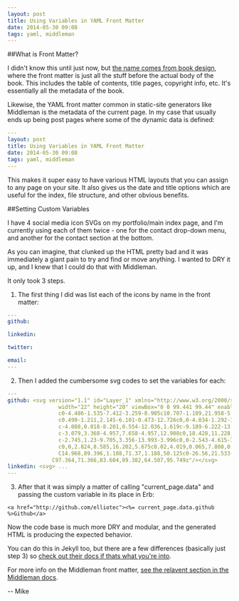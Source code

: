 ```yaml
---
layout: post
title: Using Variables in YAML Front Matter
date: 2014-05-30 09:08
tags: yaml, middleman
---
```


##What is Front Matter?

I didn't know this until just now, but [the name comes from book design](http://en.wikipedia.org/wiki/Book_design#Front_matter), where the front matter is just all the stuff before the actual body of the book. This includes the table of contents, title pages, copyright info, etc. It's essentially all the metadata of the book.

Likewise, the YAML front matter common in static-site generators like Middleman is the metadata of the current page. In my case that usually ends up being post pages where some of the dynamic data is defined:


```yaml
---
layout: post
title: Using Variables in YAML Front Matter
date: 2014-05-30 09:08
tags: yaml, middleman
---
```

This makes it super easy to have various HTML layouts that you can assign to any page on your site. It also gives us the date and title options which are useful for the index, file structure, and other obvious benefits. 

##Setting Custom Variables

I have 4 social media icon SVGs on my portfolio/main index page, and I'm currently using each of them twice - one for the contact drop-down menu, and another for the contact section at the bottom. 

As you can imagine, that clunked up the HTML pretty bad and it was immediately a giant pain to try and find or move anything. I wanted to DRY it up, and I knew that I could do that with Middleman. 

It only took 3 steps.

1) The first thing I did was list each of the icons by name in the front matter:

```yaml
---
github: 

linkedin:

twitter:

email:
---
```

2) Then I added the cumbersome svg codes to set the variables for each:

```yaml
---
github: <svg version="1.1" id="Layer_1" xmlns="http://www.w3.org/2000/svg" xmlns:xlink="http://www.w3.org/1999/xlink" x="0px" y="0px"
                width="22" height="20" viewBox="0 0 99.441 99.44" enable-background="new 0 0 99.441 99.44" xml:space="preserve"><path id="github" fill="#fff" d="M64.507,95.749c-2.439,0.474-3.303-1.026-3.303-2.307c0-1.584,0.053-6.763,0.053-13.197
                c0-4.486-1.535-7.412-3.259-8.905c10.707-1.189,21.958-5.257,21.958-23.727c0-5.25-1.867-9.541-4.949-12.908
                c0.499-1.211,2.145-6.101-0.473-12.726c0,0-4.034-1.292-13.211,4.931c-3.844-1.065-7.96-1.601-12.047-1.619
                c-4.088,0.018-8.201,0.554-12.036,1.619c-9.189-6.222-13.228-4.931-13.228-4.931c-2.611,6.625-0.966,11.515-0.465,12.726
                c-3.079,3.368-4.957,7.658-4.957,12.908c0,18.428,11.228,22.55,21.91,23.767c-1.374,1.199-2.62,3.32-3.054,6.428
                c-2.745,1.23-9.705,3.356-13.993-3.996c0,0-2.543-4.615-7.373-4.956c0,0-4.69-0.061-0.329,2.923c0,0,3.152,1.479,5.339,7.036
                c0,0,2.824,8.585,16.202,5.675c0.02,4.019,0.065,7.808,0.065,8.953c0,1.27-0.881,2.758-3.286,2.312
                C14.968,89.396,1.188,71.37,1.188,50.125c0-26.56,21.533-48.089,48.089-48.089c26.558,0,48.088,21.529,48.088,48.089
              C97.364,71.366,83.604,89.382,64.507,95.749z"/></svg>
linkedin: <svg> ...
---
```

3) After that it was simply a matter of calling "current_page.data" and passing the custom variable in its place in Erb:


```erb
<a href="http://github.com/elliotec"><%= current_page.data.github %>Github</a>
```
Now the code base is much more DRY and modular, and the generated HTML is producing the expected behavior. 

You can do this in Jekyll too, but there are a few differences (basically just step 3) so [check out their docs if thats what you're into](http://jekyllrb.com/docs/frontmatter/). 

For more info on the Middleman front matter, [see the relavent section in the Middleman docs](http://middlemanapp.com/basics/frontmatter/).

-- Mike